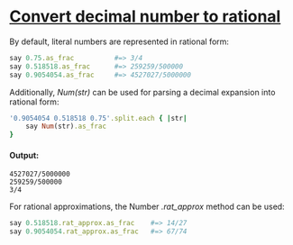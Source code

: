 [1]: https://rosettacode.org/wiki/Convert_decimal_number_to_rational

# [Convert decimal number to rational][1]

By default, literal numbers are represented in rational form:

```ruby
say 0.75.as_frac          #=> 3/4
say 0.518518.as_frac      #=> 259259/500000
say 0.9054054.as_frac     #=> 4527027/5000000
```

Additionally, *Num(str)* can be used for parsing a decimal expansion into rational form:

```ruby
'0.9054054 0.518518 0.75'.split.each { |str|
    say Num(str).as_frac
}
```

#### Output:
```
4527027/5000000
259259/500000
3/4
```

For rational approximations, the Number *.rat_approx* method can be used:

```ruby
say 0.518518.rat_approx.as_frac    #=> 14/27
say 0.9054054.rat_approx.as_frac   #=> 67/74
```
